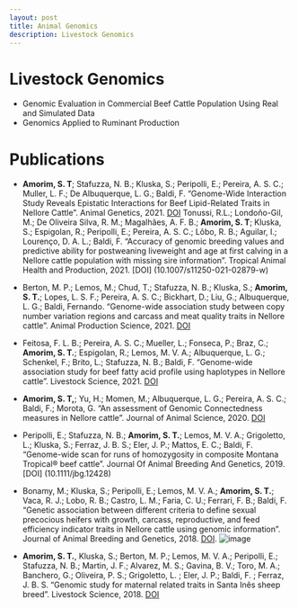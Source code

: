 ```yaml
---
layout: post
title: Animal Genomics
description: Livestock Genomics
---
```


# Livestock Genomics

- Genomic Evaluation in Commercial Beef Cattle Population Using Real and Simulated Data
- Genomics Applied to Ruminant Production 

# Publications


* **Amorim, S. T**; Stafuzza, N. B.; Kluska, S.; Peripolli, E.; Pereira, A. S. C.; Muller, L. F.; De Albuquerque, L. G.; Baldi, F. “Genome-Wide Interaction Study Reveals Epistatic Interactions for Beef Lipid-Related Traits in Nellore Cattle”. Animal Genetics, 2021. [DOI](10.1111/age.13124)
Tonussi, R.L.; Londoño-Gil, M.; De Oliveira Silva, R. M.; Magalhães, A. F. B.; **Amorim, S. T**; Kluska, S.; Espigolan, R.; Peripolli, E.; Pereira, A. S. C.; Lôbo, R. B.; Aguilar, I.; Lourenço, D. A. L.; Baldi, F. “Accuracy of genomic breeding values and predictive ability for postweaning liveweight and age at first calving in a Nellore cattle population with missing sire information”. Tropical Animal Health and Production, 2021. [DOI] (10.1007/s11250-021-02879-w)

* Berton, M. P.; Lemos, M.; Chud, T.; Stafuzza, N. B.; Kluska, S.; **Amorim, S. T.**; Lopes, L. S. F.; Pereira, A. S. C.; Bickhart, D.; Liu, G.; Albuquerque, L. G.; Baldi, Fernando. “Genome-wide association study between copy number variation regions and carcass and meat quality traits in Nellore cattle”. Animal Production Science, 2021. [DOI](https://doi.org/10.1071/AN20275)

* Feitosa, F. L. B.; Pereira, A. S. C.; Mueller, L.; Fonseca, P.; Braz, C.; **Amorim, S. T.**; Espigolan, R.; Lemos, M. V. A.; Albuquerque, L. G.; Schenkel, F.; Brito, L.; Stafuzza, N. B.; Baldi, F. “Genome-wide association study for beef fatty acid profile using haplotypes in Nellore cattle”. Livestock Science, 2021. [DOI](https://doi.org/10.1016/j.livsci.2021.104396)

* **Amorim, S. T,**; Yu, H.; Momen, M.; Albuquerque, L. G.; Pereira, A. S. C.; Baldi, F.; Morota, G. “An assessment of Genomic Connectedness measures in Nellore cattle”. Journal of Animal Science, 2020. [DOI](https://doi.org/10.1093/jas/skaa289)

* Peripolli, E.; Stafuzza, N. B.; **Amorim, S. T.**; Lemos, M. V. A.; Grigoletto, L.; Kluska, S.; Ferraz, J. B. S.; Eler, J. P.; Mattos, E. C.; Baldi, F. “Genome-wide scan for runs of homozygosity in composite Montana Tropical® beef cattle”. Journal Of Animal Breeding And Genetics, 2019. [DOI] (10.1111/jbg.12428)

* Bonamy, M.; Kluska, S.; Peripolli, E.; Lemos, M. V. A.; **Amorim, S. T.**; Vaca, R. J.; Lobo, R. B.; Castro, L. M.; Faria, C. U.; Ferrari, F. B.; Baldi, F. “Genetic association between different criteria to define sexual precocious heifers with growth, carcass, reproductive, and feed efficiency indicator traits in Nellore cattle using genomic information”. Journal of Animal Breeding and Genetics, 2018. [DOI](http://dx.doi.org/10.1111/jbg.12366).
![image](https://user-images.githubusercontent.com/48261206/236858400-2ef6c78a-3fa9-480e-9abc-ec43b3580990.png)

* **Amorim, S. T.**, Kluska, S.; Berton, M. P.; Lemos, M. V. A.; Peripolli, E.; Stafuzza, N. B.; Martin, J. F.; Alvarez, M. S.; Gavina, B. V.; Toro, M. A.; Banchero, G.; Oliveira, P. S.; Grigoletto, L. ; Eler, J. P.; Baldi, F. ; Ferraz, J. B. S. “Genomic study for maternal related traits in Santa Inês sheep breed”. Livestock Science, 2018. [DOI](http://dx.doi.org/10.1016/j.livsci.2018.09.011)

